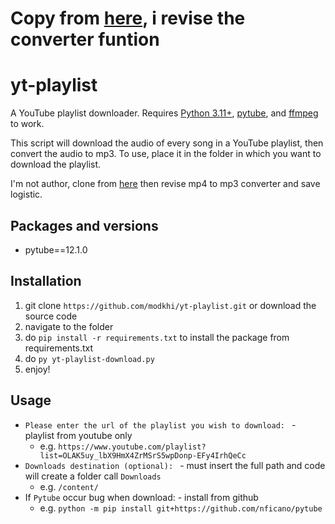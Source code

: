 # Copy from [here](https://github.com/modkhi/yt-playlist), i revise the converter funtion

# yt-playlist
A YouTube playlist downloader. Requires [Python 3.11+](https://www.python.org/downloads/), [pytube](https://github.com/nficano/pytube), and [ffmpeg](https://www.ffmpeg.org/) to work.

This script will download the audio of every song in a YouTube playlist, then convert the audio to mp3. To use, place it in the folder in which you want to download the playlist.

I'm not author, clone from [here](https://github.com/modkhi/yt-playlist) then revise mp4 to mp3 converter and save logistic.

## Packages and versions
- pytube==12.1.0

## Installation
1. git clone ``https://github.com/modkhi/yt-playlist.git`` or download the source code
2. navigate to the folder
3. do ``pip install -r requirements.txt`` to install the package from requirements.txt
4. do ``py yt-playlist-download.py``
5. enjoy!

## Usage
- ``Please enter the url of the playlist you wish to download: `` - playlist from youtube only
    - e.g. ``https://www.youtube.com/playlist?list=OLAK5uy_lbX9HmX4ZrMSrS5wpDonp-EFy4IrhQeCc``
- ``Downloads destination (optional): `` - must insert the full path and code will create a folder call ``Downloads``
    - e.g. ``/content/``
- If `Pytube` occur bug when download: - install from github
    - e.g. ``python -m pip install git+https://github.com/nficano/pytube``